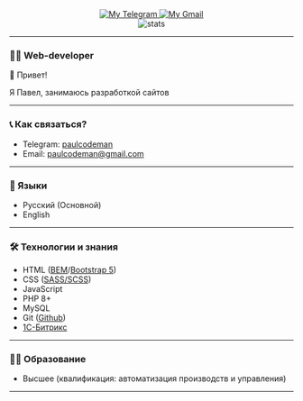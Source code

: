 <div id="badges" align="center">
  <a href="https://t.me/paulcodeman">
    <img src="https://img.shields.io/badge/Telegram-blue?style=for-the-badge&logo=telegram&logoColor=white" alt="My Telegram">
  </a>
  <a href="mailto:paulcodeman@gmail.com">
    <img src="https://img.shields.io/badge/Gmail-red?style=for-the-badge&logo=gmail&logoColor=white" alt="My Gmail">
  </a>
</div>
<div id="stats" align="center">
  <img src="https://komarev.com/ghpvc/?username=paulcodeman&style=flat-square&color=blue" alt="stats">
</div>  

---

### :man_technologist: Web-developer

:wave: Привет!

Я Павел, занимаюсь разработкой сайтов

---

### :telephone_receiver: Как связаться?

* Telegram: [paulcodeman](https://t.me/paulcodeman)
* Email: [paulcodeman@gmail.com](mailto:paulcodeman@gmail.com)

---

### :book: Языки

* Русский (Основной)
* English

---

### :hammer_and_wrench: Технологии и знания

* HTML ([BEM](https://ru.bem.info/)/[Bootstrap 5](https://getbootstrap.com/))
* CSS ([SASS/SCSS](https://sass-scss.ru/))
* JavaScript
* PHP 8+
* MySQL
* Git ([Github](https://github.com/))
* [1С-Битрикс](https://www.1c-bitrix.ru/)

---

### :man_student: Образование

* Высшее (квалификация: автоматизация производств и управления)

---


